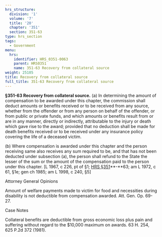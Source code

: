 ```yaml
---
hrs_structure:
  division: '1'
  volume: '7'
  title: '20'
  chapter: '351'
  section: 351-63
type: hrs_section
tags:
  - Government
menu:
  hrs:
    identifier: HRS_0351-0063
    parent: HRS0351
    name: 351-63 Recovery from collateral source
weight: 25105
title: Recovery from collateral source
full_title: 351-63 Recovery from collateral source
---
```

**§351-63 Recovery from collateral source.** (a) In determining the amount of compensation to be awarded under this chapter, the commission shall deduct amounts or benefits received or to be received from any source, whether from the offender or from any person on behalf of the offender, or from public or private funds, and which amounts or benefits result from or are in any manner, directly or indirectly, attributable to the injury or death which gave rise to the award; provided that no deduction shall be made for death benefits received or to be received under any insurance policy covering the life of a deceased victim.

(b) Where compensation is awarded under this chapter and the person receiving same also receives any sum required to be, and that has not been deducted under subsection (a), the person shall refund to the State the lesser of the sum or the amount of the compensation paid to the person under this chapter. [L 1967, c 226, pt of §1; [HRS §351](/title-20/chapter-351/section-351/)**-**63; am L 1972, c 61, §1e; gen ch 1985; am L 1998, c 240, §5]

Attorney General Opinions

Amount of welfare payments made to victim for food and necessities during disability is not deductible from compensation awarded. Att. Gen. Op. 69-27.

Case Notes

Collateral benefits are deductible from gross economic loss plus pain and suffering without regard to the $10,000 maximum on awards. 63 H. 254, 625 P.2d 372 (1981).